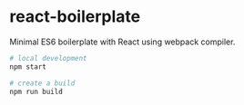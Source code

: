 # react-boilerplate

Minimal ES6 boilerplate with React using webpack compiler.

```bash
# local development
npm start

# create a build
npm run build
```
